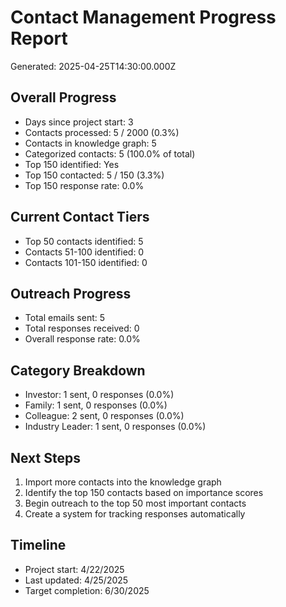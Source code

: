 # Contact Management Progress Report
Generated: 2025-04-25T14:30:00.000Z

## Overall Progress
- Days since project start: 3
- Contacts processed: 5 / 2000 (0.3%)
- Contacts in knowledge graph: 5
- Categorized contacts: 5 (100.0% of total)
- Top 150 identified: Yes
- Top 150 contacted: 5 / 150 (3.3%)
- Top 150 response rate: 0.0%

## Current Contact Tiers
- Top 50 contacts identified: 5
- Contacts 51-100 identified: 0
- Contacts 101-150 identified: 0

## Outreach Progress
- Total emails sent: 5
- Total responses received: 0
- Overall response rate: 0.0%

## Category Breakdown
- Investor: 1 sent, 0 responses (0.0%)
- Family: 1 sent, 0 responses (0.0%)
- Colleague: 2 sent, 0 responses (0.0%)
- Industry Leader: 1 sent, 0 responses (0.0%)

## Next Steps
1. Import more contacts into the knowledge graph
2. Identify the top 150 contacts based on importance scores
3. Begin outreach to the top 50 most important contacts
4. Create a system for tracking responses automatically

## Timeline
- Project start: 4/22/2025
- Last updated: 4/25/2025
- Target completion: 6/30/2025